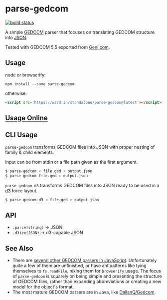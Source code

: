 # parse-gedcom

[![build status](https://secure.travis-ci.org/tmcw/parse-gedcom.png)](http://travis-ci.org/tmcw/parse-gedcom)

A simple [GEDCOM](http://en.wikipedia.org/wiki/GEDCOM) parser that
focuses on translating GEDCOM structure into [JSON](http://www.json.org/).

Tested with GEDCOM 5.5 exported from [Geni.com](http://www.geni.com/).

## Usage

node or browserify:

    npm install --save parse-gedcom

otherwise:

```html
<script src='https://wzrd.in/standalone/parse-gedcom@latest'></script>
```

## [Usage Online](http://macwright.org/parse-gedcom/live/)

## CLI Usage

`parse-gedcom` transforms GEDCOM files into JSON with proper nesting of
family & child elements.

Input can be from stdin or a file path given as the first argument.

```sh
$ parse-gedcom < file.ged > output.json
$ parse-gedcom file.ged > output.json
```

`parse-gedcom-d3` transforms GEDCOM files into JSON ready to be used in
a [d3](http://d3js.org/) force layout.

```sh
$ parse-gedcom-d3 < file.ged > output.json
```

## API

* `.parse(string)` -> JSON
* `.d3ize(JSON)` -> d3-capable JSON

## See Also

* There are [several other GEDCOM parsers in JavaScript](https://www.npmjs.com/search?q=gedcom).
  Unfortunately quite a few of them are unfinished, or have antipatterns like
  tying themselves to `fs.readFile`, nixing them for `browserify` usage. The focus
  of `parse-gedcom` is squarely on being simple and presenting the structure
  of GEDCOM files, rather than expanding abbreviations or creating a new
  model for the object's format.
* The most mature GEDCOM parsers are in Java, like [DallanQ/Gedcom](https://github.com/DallanQ/Gedcom).
